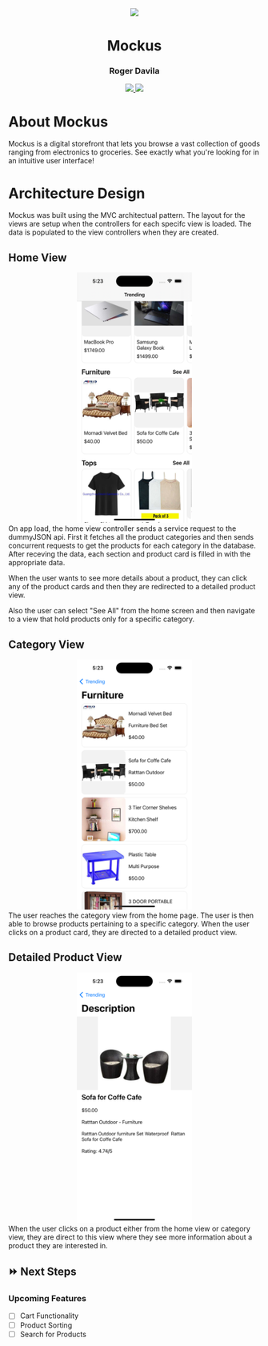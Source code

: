 <div align="center">
        <img src="./Near/images/usage-flow.gif" height="500px">
    <h1>Mockus</h1>
    <h3>Roger Davila</h3>
        <a href="https://www.linkedin.com/in/roger-davila/" target="_blank">
      <img src="https://img.shields.io/badge/-linkedin.com/in/rogerdavila-blue?style=flat&``logo=Linkedin&logoColor=white">
    </a> 
    <a href="rogerddavila@gmail.com" target="_blank">
      <img src="https://img.shields.io/badge/-rogerddavila@gmail.com-c14438?style=flat&logo=Gmail&``logoColor=white">
    </a>
</div>

# About Mockus
Mockus is a digital storefront that lets you browse a vast collection of goods ranging from electronics to groceries. See exactly what you're looking for in an intuitive user interface!

# Architecture Design
Mockus was built using the MVC architectual pattern. The layout for the views are setup when the controllers for each specifc view is loaded. The data is populated to the view controllers when they are created.

## Home View
<div align="center">
    <img src="./Near/images/home-view.png" height="500px">
</div>
On app load, the home view controller sends a service request to the dummyJSON api. First it fetches all the product categories and then sends concurrent requests to get the products for each category in the database. After receving the data, each section and product card is filled in with the appropriate data.

When the user wants to see more details about a product, they can click any of the product cards and then they are redirected to a detailed product view.

Also the user can select "See All" from the home screen and then navigate to a view that hold products only for a specific category.

## Category View
<div align="center">
    <img src="./Near/images/category-list-view.png" height="500px">
</div>
The user reaches the category view from the home page. The user is then able to browse products pertaining to a specific category. When the user clicks on a product card, they are directed to a detailed product view.

## Detailed Product View
<div align="center">
    <img src="./Near/images/product-detail-view.png" height="500px">
</div>
When the user clicks on a product either from the home view or category view, they are direct to this view where they see more information about a product they are interested in.

## :fast_forward: Next Steps 
### Upcoming Features
- [ ] Cart Functionality
- [ ] Product Sorting
- [ ] Search for Products
